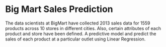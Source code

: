 # Big Mart Sales Prediction

The data scientists at BigMart have collected 2013 sales data for 1559 products across 10 stores in different cities. Also, certain attributes of each product and store have been defined. A predictive model and predict the sales of each product at a particular outlet using Linear Regression.

